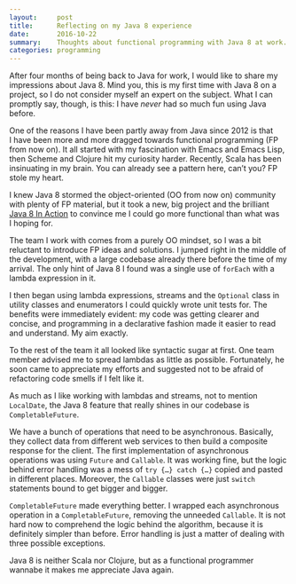 ```yaml
---
layout:     post
title:      Reflecting on my Java 8 experience
date:       2016-10-22
summary:    Thoughts about functional programming with Java 8 at work.
categories: programming
---
```


After four months of being back to Java for work, I would like to share my
impressions about Java 8. Mind you, this is my first time with Java 8 on a
project, so I do not consider myself an expert on the subject. What I can
promptly say, though, is this: I have *never* had so much fun using Java before.

One of the reasons I have been partly away from Java since 2012 is that I have
been more and more dragged towards functional programming (FP from now on). It
all started with my fascination with Emacs and Emacs Lisp, then Scheme and
Clojure hit my curiosity harder. Recently, Scala has been insinuating in my
brain. You can already see a pattern here, can’t you? FP stole my heart.

I knew Java 8 stormed the object-oriented (OO from now on) community with plenty
of FP material, but it took a new, big project and the
brilliant [Java 8 In Action](https://www.manning.com/books/java-8-in-action) to
convince me I could go more functional than what was I hoping for.

The team I work with comes from a purely OO mindset, so I was a bit reluctant to
introduce FP ideas and solutions. I jumped right in the middle of the
development, with a large codebase already there before the time of my
arrival. The only hint of Java 8 I found was a single use of `forEach` with a
lambda expression in it.

I then began using lambda expressions, streams and the `Optional` class in
utility classes and enumerators I could quickly wrote unit tests for. The
benefits were immediately evident: my code was getting clearer and concise, and
programming in a declarative fashion made it easier to read and understand. My
aim exactly.

To the rest of the team it all looked like syntactic sugar at first. One team
member advised me to spread lambdas as little as possible. Fortunately, he soon
came to appreciate my efforts and suggested not to be afraid of refactoring code
smells if I felt like it.

As much as I like working with lambdas and streams, not to mention `LocalDate`,
the Java 8 feature that really shines in our codebase is `CompletableFuture`.

We have a bunch of operations that need to be asynchronous. Basically, they
collect data from different web services to then build a composite response for
the client. The first implementation of asynchronous operations was using
`Future` and `Callable`. It was working fine, but the logic behind error
handling was a mess of `try {…} catch {…}` copied and pasted in different
places. Moreover, the `Callable` classes were just `switch` statements bound to
get bigger and bigger.

`CompletableFuture` made everything better. I wrapped each asynchronous
operation in a `CompletableFuture`, removing the unneeded `Callable`. It is not
hard now to comprehend the logic behind the algorithm, because it is definitely
simpler than before. Error handling is just a matter of dealing with three
possible exceptions.

Java 8 is neither Scala nor Clojure, but as a functional programmer wannabe it
makes me appreciate Java again.
